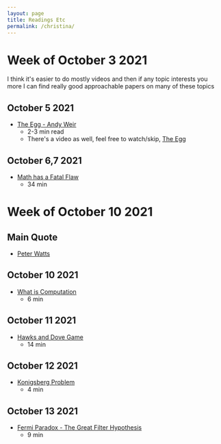 ```yaml
---
layout: page
title: Readings Etc
permalink: /christina/
---
```


# Week of October 3 2021

I think it's easier to do mostly videos and then if any topic interests you more I can find really good approachable papers on many of these topics

## October 5 2021
* [The Egg - Andy Weir](http://www.galactanet.com/oneoff/theegg_mod.html)
  * 2-3 min read
  * There's a video as well, feel free to watch/skip, [The Egg](https://www.youtube.com/watch?v=h6fcK_fRYaI)

## October 6,7 2021
* [Math has a Fatal Flaw](https://www.youtube.com/watch?v=HeQX2HjkcNo)
  * 34 min

# Week of October 10 2021

## Main Quote
* [Peter Watts](/christina/watts)

## October 10 2021
* [What is Computation](https://www.youtube.com/watch?v=fjMU-km-Cso)
  * 6 min

## October 11 2021
* [Hawks and Dove Game](https://www.youtube.com/watch?v=YNMkADpvO4w)
  * 14 min

## October 12 2021
* [Konigsberg Problem](https://www.youtube.com/watch?v=nZwSo4vfw6c)
  * 4 min

## October 13 2021
* [Fermi Paradox - The Great Filter Hypothesis](https://www.youtube.com/watch?v=UjtOGPJ0URM)
  * 9 min


